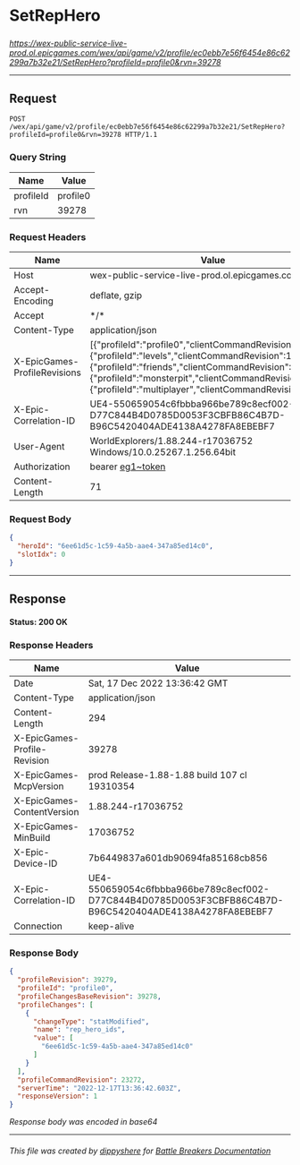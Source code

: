 # SetRepHero

#####

*https://wex-public-service-live-prod.ol.epicgames.com/wex/api/game/v2/profile/ec0ebb7e56f6454e86c62299a7b32e21/SetRepHero?profileId=profile0&rvn=39278*

___

## Request

```http request
POST /wex/api/game/v2/profile/ec0ebb7e56f6454e86c62299a7b32e21/SetRepHero?profileId=profile0&rvn=39278 HTTP/1.1
```

### Query String

| Name | Value |
|---|---|
| profileId | profile0 |
| rvn | 39278 |




### Request Headers

| Name | Value |
|---|---|
| Host | wex-public-service-live-prod.ol.epicgames.com |
| Accept-Encoding | deflate, gzip |
| Accept | \*/\* |
| Content-Type | application/json |
| X-EpicGames-ProfileRevisions | [{"profileId":"profile0","clientCommandRevision":23271},{"profileId":"levels","clientCommandRevision":14240},{"profileId":"friends","clientCommandRevision":8236},{"profileId":"monsterpit","clientCommandRevision":1038},{"profileId":"multiplayer","clientCommandRevision":835}] |
| X-Epic-Correlation-ID | UE4-550659054c6fbbba966be789c8ecf002-D77C844B4D0785D0053F3CBFB86C4B7D-B96C5420404ADE4138A4278FA8EBEBF7 |
| User-Agent | WorldExplorers/1.88.244-r17036752 Windows/10.0.25267.1.256.64bit |
| Authorization | bearer [eg1~token](https://github.com/dippyshere/battle-breakers-documentation/blob/master/docs/common/tokens/eg1.md) |
| Content-Length | 71 |


### Request Body

```json
{
  "heroId": "6ee61d5c-1c59-4a5b-aae4-347a85ed14c0",
  "slotIdx": 0
}
```

___

## Response

#### Status: 200 OK




### Response Headers

| Name | Value |
|---|---|
| Date | Sat, 17 Dec 2022 13:36:42 GMT |
| Content-Type | application/json |
| Content-Length | 294 |
| X-EpicGames-Profile-Revision | 39278 |
| X-EpicGames-McpVersion | prod Release-1.88-1.88 build 107 cl 19310354 |
| X-EpicGames-ContentVersion | 1.88.244-r17036752 |
| X-EpicGames-MinBuild | 17036752 |
| X-Epic-Device-ID | 7b6449837a601db90694fa85168cb856 |
| X-Epic-Correlation-ID | UE4-550659054c6fbbba966be789c8ecf002-D77C844B4D0785D0053F3CBFB86C4B7D-B96C5420404ADE4138A4278FA8EBEBF7 |
| Connection | keep-alive |


### Response Body

```json
{
  "profileRevision": 39279,
  "profileId": "profile0",
  "profileChangesBaseRevision": 39278,
  "profileChanges": [
    {
      "changeType": "statModified",
      "name": "rep_hero_ids",
      "value": [
        "6ee61d5c-1c59-4a5b-aae4-347a85ed14c0"
      ]
    }
  ],
  "profileCommandRevision": 23272,
  "serverTime": "2022-12-17T13:36:42.603Z",
  "responseVersion": 1
}
```

*Response body was encoded in base64*

___

###### This file was created by [dippyshere](https://github.com/dippyshere) for [Battle Breakers Documentation](https://github.com/dippyshere/battle-breakers-documentation)
